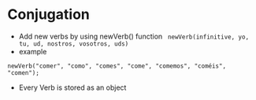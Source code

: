 # Conjugation


- Add new verbs by using newVerb() function
``` newVerb(infinitive, yo, tu, ud, nostros, vosotros, uds)```
- example 

``` newVerb("comer", "como", "comes", "come", "comemos", "coméis", "comen"); ```

- Every Verb is stored as an object
